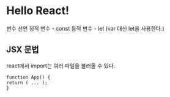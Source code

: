 <h1>Hello React!</h1>
변수 선언
정적 변수 - const
동적 변수 - let (var 대신 let을 사용한다.)

<h2>JSX 문법</h2>
react에서 import는 여러 파일을 불러올 수 있다.

```
function App() {
return ( ... );
}
```

